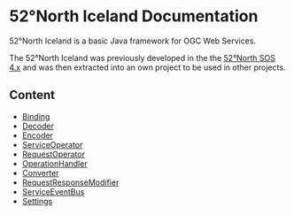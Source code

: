 # 52°North Iceland Documentation

52°North Iceland is a basic Java framework for OGC Web Services.

The 52°North Iceland was previously developed in the the [52°North SOS 4.x](https://github.com/52North/SOS) and was then extracted into an own project to be used in other projects.


## Content
 * [Binding](Binding.md)
 * [Decoder](Decoder.md)
 * [Encoder](Encoder.md)
 * [ServiceOperator](ServiceOperator.md)
 * [RequestOperator](RequestOperator.md)
 * [OperationHandler](OperationHandler.md)
 * [Converter](Converter.md)
 * [RequestResponseModifier](RequestResponseModifier.md)
 * [ServiceEventBus](ServiceEventBus.md)
 * [Settings](Settings.md)
 
